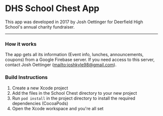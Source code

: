 DHS School Chest App
====================

This app was developed in 2017 by Josh Oettinger for Deerfield High School's annual charity fundraiser.

---

### How it works
The app gets all its information (Event info, lunches, announcements, coupons) from a Google Firebase server. If you need access to this server, contact Josh Oettinger (<mailto:joshkyle98@gmail.com>).

### Build Instructions
1.  Create a new Xcode project
2.  Add the files in the School Chest directory to your new project
3.  Run `pod install` in the project directory to install the required dependencies (CocoaPods)
4.  Open the Xcode workspace and you're all set
